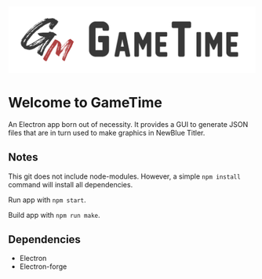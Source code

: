 ![GameTime Banner](assets/banner.png)
---
# Welcome to GameTime

An Electron app born out of necessity. It provides a GUI to generate JSON files that are in turn used to make graphics 
in NewBlue Titler.

## Notes
This git does not include node-modules. However, a simple `npm install`
command will install all dependencies.

Run app with `npm start`.

Build app with `npm run make`.

## Dependencies
* Electron
* Electron-forge